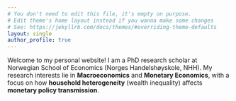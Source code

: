 ```yaml
---
# You don't need to edit this file, it's empty on purpose.
# Edit theme's home layout instead if you wanna make some changes
# See: https://jekyllrb.com/docs/themes/#overriding-theme-defaults
layout: single
author_profile: true
---
```


Welcome to my personal website! I am a PhD research scholar at Norwegian School of Economics (Norges Handelshøyskole, NHH). My research interests lie in **Macroeconomics** and **Monetary Economics**, with a focus on how **household heterogeneity** (wealth inequality) affects **monetary policy transmission**. 

